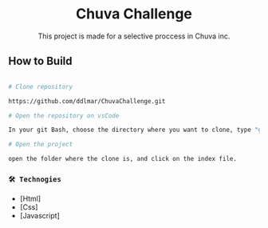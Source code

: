 <h1 align='center'>Chuva Challenge</h1> 

<p align="center">This project is made for a selective proccess in Chuva inc.</p>

## How to Build

```bash

# Clone repository

https://github.com/ddlmar/ChuvaChallenge.git

# Open the repository on vsCode

In your git Bash, choose the directory where you want to clone, type "git clone", paste the URL and press enter.

# Open the project

open the folder where the clone is, and click on the index file.
```

### `🛠 Technogies`

- [Html]
- [Css]
- [Javascript]
